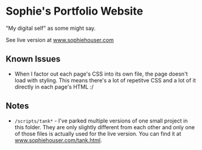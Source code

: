 # Sophie's Portfolio Website

"My digital self" as some might say.

See live version at www.sophiehouser.com

## Known Issues

- When I factor out each page's CSS into its own file, the page doesn't load with styling. This means there's a lot of repetitve CSS and a lot of it directly in each page's HTML :/

## Notes

- `/scripts/tank*` - I've parked multiple versions of one small project in this folder. They are only slightly different from each other and only one of those files is actually used for the live version. You can find it at www.sophiehouser.com/tank.html. 
